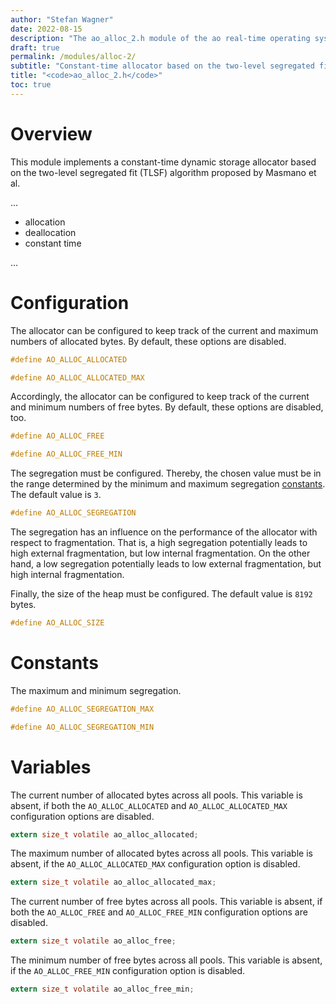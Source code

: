 ```yaml
---
author: "Stefan Wagner"
date: 2022-08-15
description: "The ao_alloc_2.h module of the ao real-time operating system."
draft: true
permalink: /modules/alloc-2/
subtitle: "Constant-time allocator based on the two-level segregated fit algorithm"
title: "<code>ao_alloc_2.h</code>"
toc: true
---
```


# Overview

This module implements a constant-time dynamic storage allocator based on the two-level segregated fit (TLSF) algorithm proposed by Masmano et al.

...

- allocation
- deallocation
- constant time

...

# Configuration

The allocator can be configured to keep track of the current and maximum numbers of allocated bytes. By default, these options are disabled.

```c
#define AO_ALLOC_ALLOCATED
```

```c
#define AO_ALLOC_ALLOCATED_MAX
```

Accordingly, the allocator can be configured to keep track of the current and minimum numbers of free bytes. By default, these options are disabled, too.

```c
#define AO_ALLOC_FREE
```

```c
#define AO_ALLOC_FREE_MIN
```

The segregation must be configured. Thereby, the chosen value must be in the range determined by the minimum and maximum segregation [constants](#constants). The default value is `3`.

```c
#define AO_ALLOC_SEGREGATION
```

The segregation has an influence on the performance of the allocator with respect to fragmentation. That is, a high segregation potentially leads to high external fragmentation, but low internal fragmentation. On the other hand, a low segregation potentially leads to low external fragmentation, but high internal fragmentation.

Finally, the size of the heap must be configured. The default value is `8192` bytes.

```c
#define AO_ALLOC_SIZE
```

# Constants

The maximum and minimum segregation.

```c
#define AO_ALLOC_SEGREGATION_MAX
```

```c
#define AO_ALLOC_SEGREGATION_MIN
```

# Variables

The current number of allocated bytes across all pools. This variable is absent, if both the `AO_ALLOC_ALLOCATED` and `AO_ALLOC_ALLOCATED_MAX` configuration options are disabled.

```c
extern size_t volatile ao_alloc_allocated;
```

The maximum number of allocated bytes across all pools. This variable is absent, if the `AO_ALLOC_ALLOCATED_MAX` configuration option is disabled.

```c
extern size_t volatile ao_alloc_allocated_max;
```

The current number of free bytes across all pools. This variable is absent, if both the `AO_ALLOC_FREE` and `AO_ALLOC_FREE_MIN` configuration options are disabled.

```c
extern size_t volatile ao_alloc_free;
```

The minimum number of free bytes across all pools. This variable is absent, if the `AO_ALLOC_FREE_MIN` configuration option is disabled.

```c
extern size_t volatile ao_alloc_free_min;
```
